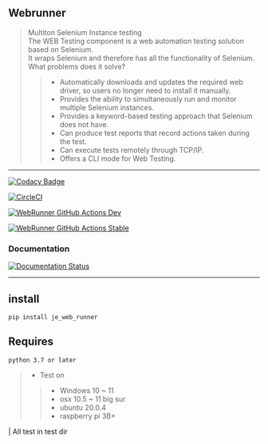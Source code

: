 ## Webrunner
> Multiton Selenium Instance testing \
> The WEB Testing component is a web automation testing solution based on Selenium. \
> It wraps Selenium and therefore has all the functionality of Selenium. \
> What problems does it solve? 
>> * Automatically downloads and updates the required web driver, so users no longer need to install it manually.
>> * Provides the ability to simultaneously run and monitor multiple Selenium instances.
>> * Provides a keyword-based testing approach that Selenium does not have.
>> * Can produce test reports that record actions taken during the test.
>> * Can execute tests remotely through TCP/IP.
>> * Offers a CLI mode for Web Testing.
---

[![Codacy Badge](https://app.codacy.com/project/badge/Grade/cc97412a6f3e4c5592ce45dd7b9db946)](https://www.codacy.com/gh/JE-Chen/WebRunner/dashboard?utm_source=github.com&amp;utm_medium=referral&amp;utm_content=JE-Chen/WebRunner&amp;utm_campaign=Badge_Grade)

[![CircleCI](https://circleci.com/gh/JE-Chen/WebRunner/tree/main.svg?style=svg)](https://circleci.com/gh/JE-Chen/WebRunner/tree/main)

[![WebRunner GitHub Actions Dev](https://github.com/JE-Chen/WebRunner/actions/workflows/webrunner-github-actions_dev.yml/badge.svg)](https://github.com/JE-Chen/WebRunner/actions/workflows/webrunner-github-actions_dev.yml)

[![WebRunner GitHub Actions Stable](https://github.com/JE-Chen/WebRunner/actions/workflows/webrunner-github-actions_stable.yml/badge.svg)](https://github.com/JE-Chen/WebRunner/actions/workflows/webrunner-github-actions_stable.yml)

### Documentation

[![Documentation Status](https://readthedocs.org/projects/webrunner-dev/badge/?version=latest)](https://webrunner-dev.readthedocs.io/en/latest/?badge=latest)

---

## install

```
pip install je_web_runner
```

## Requires

```
python 3.7 or later
```

>* Test on
>>    * Windows 10 ~ 11
>>    * osx 10.5 ~ 11 big sur
>>    * ubuntu 20.0.4
>>    * raspberry pi 3B+

| All test in test dir